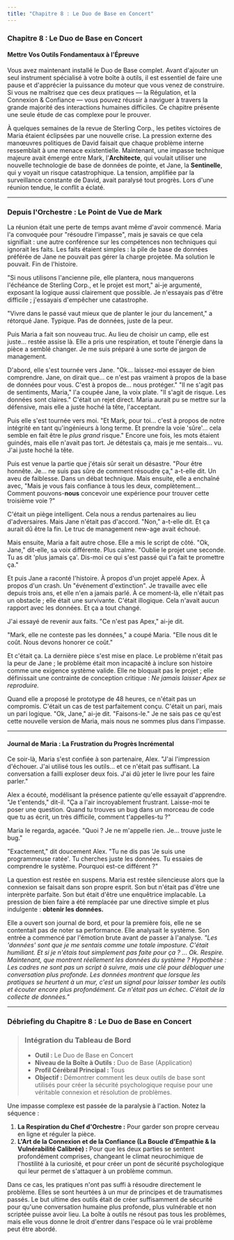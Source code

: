 ```yaml
---
title: "Chapitre 8 : Le Duo de Base en Concert"
---
```

### **Chapitre 8 : Le Duo de Base en Concert**
#### Mettre Vos Outils Fondamentaux à l'Épreuve

Vous avez maintenant installé le Duo de Base complet. Avant d'ajouter un seul instrument spécialisé à votre boîte à outils, il est essentiel de faire une pause et d'apprécier la puissance du moteur que vous venez de construire. Si vous ne maîtrisez que ces deux pratiques — la Régulation, et la Connexion & Confiance — vous pouvez réussir à naviguer à travers la grande majorité des interactions humaines difficiles. Ce chapitre présente une seule étude de cas complexe pour le prouver.

À quelques semaines de la revue de Sterling Corp., les petites victoires de Maria étaient éclipsées par une nouvelle crise. La pression externe des manœuvres politiques de David faisait que chaque problème interne ressemblait à une menace existentielle. Maintenant, une impasse technique majeure avait émergé entre Mark, l'**Architecte**, qui voulait utiliser une nouvelle technologie de base de données de pointe, et Jane, la **Sentinelle**, qui y voyait un risque catastrophique. La tension, amplifiée par la surveillance constante de David, avait paralysé tout progrès. Lors d'une réunion tendue, le conflit a éclaté.

---
### **Depuis l'Orchestre : Le Point de Vue de Mark**

La réunion était une perte de temps avant même d'avoir commencé. Maria l'a convoquée pour "résoudre l'impasse", mais je savais ce que cela signifiait : une autre conférence sur les compétences non techniques qui ignorait les faits. Les faits étaient simples : la pile de base de données préférée de Jane ne pouvait pas gérer la charge projetée. Ma solution le pouvait. Fin de l'histoire.

"Si nous utilisons l'ancienne pile, elle plantera, nous manquerons l'échéance de Sterling Corp., et le projet est mort," ai-je argumenté, exposant la logique aussi clairement que possible. Je n'essayais pas d'être difficile ; j'essayais d'empêcher une catastrophe.

"Vivre dans le passé vaut mieux que de planter le jour du lancement," a rétorqué Jane. Typique. Pas de données, juste de la peur.

Puis Maria a fait son nouveau truc. Au lieu de choisir un camp, elle est juste... restée assise là. Elle a pris une respiration, et toute l'énergie dans la pièce a semblé changer. Je me suis préparé à une sorte de jargon de management.

D'abord, elle s'est tournée vers Jane. "Ok... laissez-moi essayer de bien comprendre. Jane, on dirait que... ce n'est pas vraiment à propos de la base de données pour vous. C'est à propos de... nous protéger."
"Il ne s'agit pas de sentiments, Maria," l'a coupée Jane, la voix plate. "Il s'agit de risque. Les données sont claires."
C'était un rejet direct. Maria aurait pu se mettre sur la défensive, mais elle a juste hoché la tête, l'acceptant.

Puis elle s'est tournée vers moi. "Et Mark, pour toi... c'est à propos de notre intégrité en tant qu'ingénieurs à long terme. Et prendre la voie 'sûre'... cela semble en fait être le *plus grand* risque." Encore une fois, les mots étaient guindés, mais elle n'avait pas tort. Je détestais ça, mais je me sentais... vu. J'ai juste hoché la tête.

Puis est venue la partie que j'étais sûr serait un désastre. "Pour être honnête. Je... ne suis pas sûre de comment résoudre ça," a-t-elle dit. Un aveu de faiblesse. Dans un débat technique. Mais ensuite, elle a enchaîné avec, "Mais je vous fais confiance à tous les deux, complètement... Comment pouvons-**nous** concevoir une expérience pour trouver cette troisième voie ?"

C'était un piège intelligent. Cela nous a rendus partenaires au lieu d'adversaires. Mais Jane n'était pas d'accord. "Non," a-t-elle dit. Et ça aurait dû être la fin. Le truc de management new-age avait échoué.

Mais ensuite, Maria a fait autre chose. Elle a mis le script de côté. "Ok, Jane," dit-elle, sa voix différente. Plus calme. "Oublie le projet une seconde. Tu as dit 'plus jamais ça'. Dis-moi ce qui s'est passé qui t'a fait te promettre ça."

Et puis Jane a raconté l'histoire. À propos d'un projet appelé Apex. À propos d'un crash. Un "événement d'extinction". Je travaille avec elle depuis trois ans, et elle n'en a jamais parlé. À ce moment-là, elle n'était pas un obstacle ; elle était une survivante. C'était illogique. Cela n'avait aucun rapport avec les données. Et ça a tout changé.

J'ai essayé de revenir aux faits. "Ce n'est pas Apex," ai-je dit.

"Mark, elle ne conteste pas les données," a coupé Maria. "Elle nous dit le coût. Nous devons honorer ce coût."

Et c'était ça. La dernière pièce s'est mise en place. Le problème n'était pas la peur de Jane ; le problème était mon incapacité à inclure son histoire comme une exigence système valide. Elle ne bloquait pas le projet ; elle définissait une contrainte de conception critique : *Ne jamais laisser Apex se reproduire.*

Quand elle a proposé le prototype de 48 heures, ce n'était pas un compromis. C'était un cas de test parfaitement conçu. C'était un pari, mais un pari logique. "Ok, Jane," ai-je dit. "Faisons-le." Je ne sais pas ce qu'est cette nouvelle version de Maria, mais nous ne sommes plus dans l'impasse.

---
#### **Journal de Maria : La Frustration du Progrès Incrémental**
Ce soir-là, Maria s'est confiée à son partenaire, Alex. "J'ai l'impression d'échouer. J'ai utilisé tous les outils... et ce n'était pas suffisant. La conversation a failli exploser deux fois. J'ai dû jeter le livre pour les faire parler."

Alex a écouté, modélisant la présence patiente qu'elle essayait d'apprendre. "Je t'entends," dit-il. "Ça a l'air incroyablement frustrant. Laisse-moi te poser une question. Quand tu trouves un bug dans un morceau de code que tu as écrit, un très difficile, comment t'appelles-tu ?"

Maria le regarda, agacée. "Quoi ? Je ne m'appelle rien. Je... trouve juste le bug."

"Exactement," dit doucement Alex. "Tu ne dis pas 'Je suis une programmeuse ratée'. Tu cherches juste les données. Tu essaies de comprendre le système. Pourquoi est-ce différent ?"

La question est restée en suspens. Maria est restée silencieuse alors que la connexion se faisait dans son propre esprit. Son but n'était pas d'être une interprète parfaite. Son but était d'être une enquêtrice implacable. La pression de bien faire a été remplacée par une directive simple et plus indulgente : **obtenir les données.**

Elle a ouvert son journal de bord, et pour la première fois, elle ne se contentait pas de noter sa performance. Elle analysait le système. Son entrée a commencé par l'émotion brute avant de passer à l'analyse. *"Les 'données' sont que je me sentais comme une totale imposture. C'était humiliant. Et si je n'étais tout simplement pas faite pour ça ? ... Ok. Respire. Maintenant, que montrent réellement les données du système ? Hypothèse : Les cadres ne sont pas un script à suivre, mais une clé pour débloquer une conversation plus profonde. Les données montrent que lorsque les pratiques se heurtent à un mur, c'est un signal pour laisser tomber les outils et écouter encore plus profondément. Ce n'était pas un échec. C'était de la collecte de données."*

---
### **Débriefing du Chapitre 8 : Le Duo de Base en Concert**

> ### **Intégration du Tableau de Bord**
>
> *   **Outil :** Le Duo de Base en Concert
> *   **Niveau de la Boîte à Outils :** Duo de Base (Application)
> *   **Profil Cérébral Principal :** Tous
> *   **Objectif :** Démontrer comment les deux outils de base sont utilisés pour créer la sécurité psychologique requise pour une véritable connexion et résolution de problèmes.

Une impasse complexe est passée de la paralysie à l'action. Notez la séquence :
1.  **La Respiration du Chef d'Orchestre :** Pour garder son propre cerveau en ligne et réguler la pièce.
2.  **L'Art de la Connexion et de la Confiance (La Boucle d'Empathie & la Vulnérabilité Calibrée) :** Pour que les deux parties se sentent profondément comprises, changeant le climat neurochimique de l'hostilité à la curiosité, et pour créer un pont de sécurité psychologique qui leur permet de s'attaquer à un problème commun.

Dans ce cas, les pratiques n'ont pas suffi à résoudre directement le problème. Elles se sont heurtées à un mur de principes et de traumatismes passés. Le but ultime des outils était de créer suffisamment de sécurité pour qu'une conversation humaine plus profonde, plus vulnérable et non scriptée puisse avoir lieu. La boîte à outils ne résout pas tous les problèmes, mais elle vous donne le droit d'entrer dans l'espace où le vrai problème peut être abordé.
